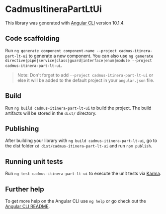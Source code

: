 # CadmusItineraPartLtUi

This library was generated with [Angular CLI](https://github.com/angular/angular-cli) version 10.1.4.

## Code scaffolding

Run `ng generate component component-name --project cadmus-itinera-part-lt-ui` to generate a new component. You can also use `ng generate directive|pipe|service|class|guard|interface|enum|module --project cadmus-itinera-part-lt-ui`.
> Note: Don't forget to add `--project cadmus-itinera-part-lt-ui` or else it will be added to the default project in your `angular.json` file. 

## Build

Run `ng build cadmus-itinera-part-lt-ui` to build the project. The build artifacts will be stored in the `dist/` directory.

## Publishing

After building your library with `ng build cadmus-itinera-part-lt-ui`, go to the dist folder `cd dist/cadmus-itinera-part-lt-ui` and run `npm publish`.

## Running unit tests

Run `ng test cadmus-itinera-part-lt-ui` to execute the unit tests via [Karma](https://karma-runner.github.io).

## Further help

To get more help on the Angular CLI use `ng help` or go check out the [Angular CLI README](https://github.com/angular/angular-cli/blob/master/README.md).
